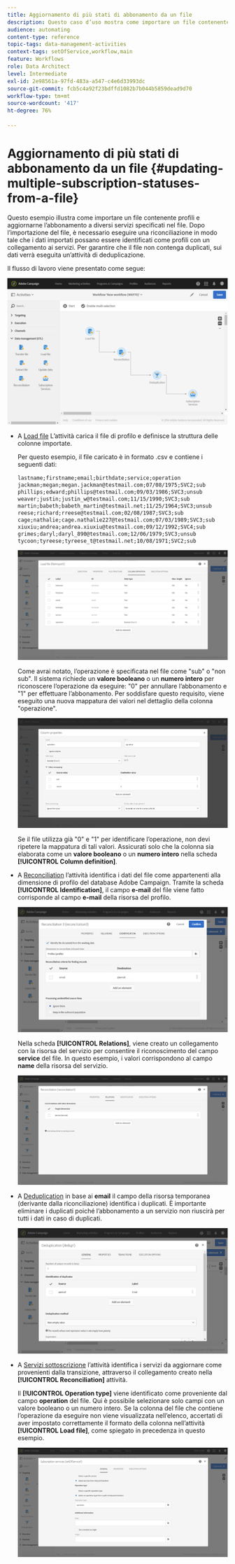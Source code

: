 ```yaml
---
title: Aggiornamento di più stati di abbonamento da un file
description: Questo caso d’uso mostra come importare un file contenente profili e aggiornarne l’abbonamento a diversi servizi specificati nel file.
audience: automating
content-type: reference
topic-tags: data-management-activities
context-tags: setOfService,workflow,main
feature: Workflows
role: Data Architect
level: Intermediate
exl-id: 2e98561a-97fd-483a-a547-c4e6d33993dc
source-git-commit: fcb5c4a92f23bdffd1082b7b044b5859dead9d70
workflow-type: tm+mt
source-wordcount: '417'
ht-degree: 76%

---
```


# Aggiornamento di più stati di abbonamento da un file {#updating-multiple-subscription-statuses-from-a-file}

Questo esempio illustra come importare un file contenente profili e aggiornarne l’abbonamento a diversi servizi specificati nel file. Dopo l’importazione del file, è necessario eseguire una riconciliazione in modo tale che i dati importati possano essere identificati come profili con un collegamento ai servizi. Per garantire che il file non contenga duplicati, sui dati verrà eseguita un’attività di deduplicazione.

Il flusso di lavoro viene presentato come segue:

![](assets/subscription_activity_example1.png)

* A [Load file](../../automating/using/load-file.md) L’attività carica il file di profilo e definisce la struttura delle colonne importate.

   Per questo esempio, il file caricato è in formato .csv e contiene i seguenti dati:

   ```
   lastname;firstname;email;birthdate;service;operation
   jackman;megan;megan.jackman@testmail.com;07/08/1975;SVC2;sub
   phillips;edward;phillips@testmail.com;09/03/1986;SVC3;unsub
   weaver;justin;justin_w@testmail.com;11/15/1990;SVC3;sub
   martin;babeth;babeth_martin@testmail.net;11/25/1964;SVC3;unsub
   reese;richard;rreese@testmail.com;02/08/1987;SVC3;sub
   cage;nathalie;cage.nathalie227@testmail.com;07/03/1989;SVC3;sub
   xiuxiu;andrea;andrea.xiuxiu@testmail.com;09/12/1992;SVC4;sub
   grimes;daryl;daryl_890@testmail.com;12/06/1979;SVC3;unsub
   tycoon;tyreese;tyreese_t@testmail.net;10/08/1971;SVC2;sub
   ```

   ![](assets/subscription_example_load_file.png)

   Come avrai notato, l’operazione è specificata nel file come &quot;sub&quot; o &quot;non sub&quot;. Il sistema richiede un **valore booleano** o un **numero intero** per riconoscere l’operazione da eseguire: &quot;0&quot; per annullare l’abbonamento e &quot;1&quot; per effettuare l’abbonamento. Per soddisfare questo requisito, viene eseguito una nuova mappatura dei valori nel dettaglio della colonna &quot;operazione&quot;.

   ![](assets/subscription_example_remapping.png)

   Se il file utilizza già &quot;0&quot; e &quot;1&quot; per identificare l’operazione, non devi ripetere la mappatura di tali valori. Assicurati solo che la colonna sia elaborata come un **valore booleano** o un **numero intero** nella scheda **[!UICONTROL Column definition]**.

* A [Reconciliation](../../automating/using/reconciliation.md) l’attività identifica i dati del file come appartenenti alla dimensione di profilo del database Adobe Campaign. Tramite la scheda **[!UICONTROL Identification]**, il campo **e-mail** del file viene fatto corrisponde al campo **e-mail** della risorsa del profilo.

   ![](assets/subscription_activity_example3.png)

   Nella scheda **[!UICONTROL Relations]**, viene creato un collegamento con la risorsa del servizio per consentire il riconoscimento del campo **service** del file. In questo esempio, i valori corrispondono al campo **name** della risorsa del servizio.

   ![](assets/subscription_example_service_relation.png)

* A [Deduplication](../../automating/using/deduplication.md) in base ai **email** il campo della risorsa temporanea (derivante dalla riconciliazione) identifica i duplicati. È importante eliminare i duplicati poiché l’abbonamento a un servizio non riuscirà per tutti i dati in caso di duplicati.

   ![](assets/subscription_activity_example5.png)

* A [Servizi sottoscrizione](../../automating/using/subscription-services.md) l’attività identifica i servizi da aggiornare come provenienti dalla transizione, attraverso il collegamento creato nella **[!UICONTROL Reconciliation]** attività.

   Il **[!UICONTROL Operation type]** viene identificato come proveniente dal campo **operation** del file. Qui è possibile selezionare solo campi con un valore booleano o un numero intero. Se la colonna del file che contiene l’operazione da eseguire non viene visualizzata nell’elenco, accertati di aver impostato correttamente il formato della colonna nell’attività **[!UICONTROL Load file]**, come spiegato in precedenza in questo esempio.

   ![](assets/subscription_activity_example_from_file.png)
